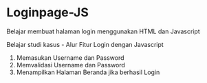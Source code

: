 # Loginpage-JS
Belajar membuat halaman login menggunakan HTML dan Javascript

Belajar studi kasus - Alur Fitur Login dengan Javascript
1. Memasukan Username dan Password
2. Memvalidasi Username dan Password
3. Menampilkan Halaman Beranda jika berhasil Login
